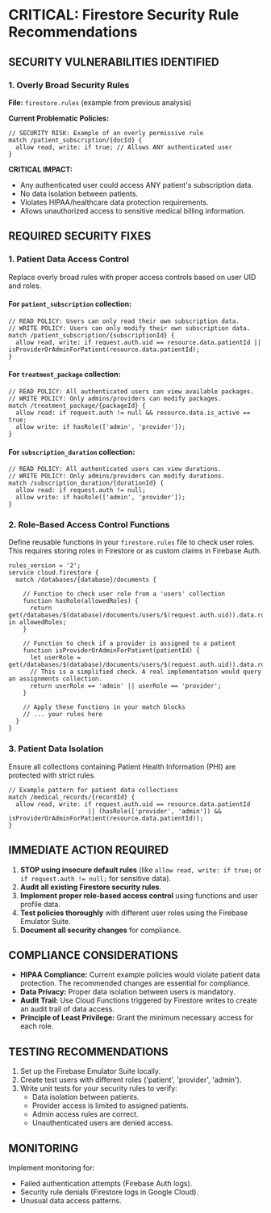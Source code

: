 # CRITICAL: Firestore Security Rule Recommendations

## SECURITY VULNERABILITIES IDENTIFIED

### 1. Overly Broad Security Rules
**File:** `firestore.rules` (example from previous analysis)

**Current Problematic Policies:**
```
// SECURITY RISK: Example of an overly permissive rule
match /patient_subscription/{docId} {
  allow read, write: if true; // Allows ANY authenticated user
}
```

**CRITICAL IMPACT:**
- Any authenticated user could access ANY patient's subscription data.
- No data isolation between patients.
- Violates HIPAA/healthcare data protection requirements.
- Allows unauthorized access to sensitive medical billing information.

## REQUIRED SECURITY FIXES

### 1. Patient Data Access Control
Replace overly broad rules with proper access controls based on user UID and roles.

#### For `patient_subscription` collection:
```
// READ POLICY: Users can only read their own subscription data.
// WRITE POLICY: Users can only modify their own subscription data.
match /patient_subscription/{subscriptionId} {
  allow read, write: if request.auth.uid == resource.data.patientId || isProviderOrAdminForPatient(resource.data.patientId);
}
```

#### For `treatment_package` collection:
```
// READ POLICY: All authenticated users can view available packages.
// WRITE POLICY: Only admins/providers can modify packages.
match /treatment_package/{packageId} {
  allow read: if request.auth != null && resource.data.is_active == true;
  allow write: if hasRole(['admin', 'provider']);
}
```

#### For `subscription_duration` collection:
```
// READ POLICY: All authenticated users can view durations.
// WRITE POLICY: Only admins/providers can modify durations.
match /subscription_duration/{durationId} {
  allow read: if request.auth != null;
  allow write: if hasRole(['admin', 'provider']);
}
```

### 2. Role-Based Access Control Functions
Define reusable functions in your `firestore.rules` file to check user roles. This requires storing roles in Firestore or as custom claims in Firebase Auth.

```
rules_version = '2';
service cloud.firestore {
  match /databases/{database}/documents {
    
    // Function to check user role from a 'users' collection
    function hasRole(allowedRoles) {
      return get(/databases/$(database)/documents/users/$(request.auth.uid)).data.role in allowedRoles;
    }

    // Function to check if a provider is assigned to a patient
    function isProviderOrAdminForPatient(patientId) {
      let userRole = get(/databases/$(database)/documents/users/$(request.auth.uid)).data.role;
      // This is a simplified check. A real implementation would query an assignments collection.
      return userRole == 'admin' || userRole == 'provider'; 
    }
    
    // Apply these functions in your match blocks
    // ... your rules here
  }
}
```

### 3. Patient Data Isolation
Ensure all collections containing Patient Health Information (PHI) are protected with strict rules.

```
// Example pattern for patient data collections
match /medical_records/{recordId} {
  allow read, write: if request.auth.uid == resource.data.patientId 
                      || (hasRole(['provider', 'admin']) && isProviderOrAdminForPatient(resource.data.patientId));
}
```

## IMMEDIATE ACTION REQUIRED

1.  **STOP using insecure default rules** (like `allow read, write: if true;` or `if request.auth != null;` for sensitive data).
2.  **Audit all existing Firestore security rules**.
3.  **Implement proper role-based access control** using functions and user profile data.
4.  **Test policies thoroughly** with different user roles using the Firebase Emulator Suite.
5.  **Document all security changes** for compliance.

## COMPLIANCE CONSIDERATIONS

- **HIPAA Compliance:** Current example policies would violate patient data protection. The recommended changes are essential for compliance.
- **Data Privacy:** Proper data isolation between users is mandatory.
- **Audit Trail:** Use Cloud Functions triggered by Firestore writes to create an audit trail of data access.
- **Principle of Least Privilege:** Grant the minimum necessary access for each role.

## TESTING RECOMMENDATIONS

1.  Set up the Firebase Emulator Suite locally.
2.  Create test users with different roles ('patient', 'provider', 'admin').
3.  Write unit tests for your security rules to verify:
    *   Data isolation between patients.
    *   Provider access is limited to assigned patients.
    *   Admin access rules are correct.
    *   Unauthenticated users are denied access.

## MONITORING

Implement monitoring for:
-   Failed authentication attempts (Firebase Auth logs).
-   Security rule denials (Firestore logs in Google Cloud).
-   Unusual data access patterns.
